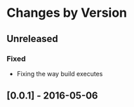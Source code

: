 # Changes by Version

## Unreleased

### Fixed

* Fixing the way build executes

## [0.0.1] - 2016-05-06

